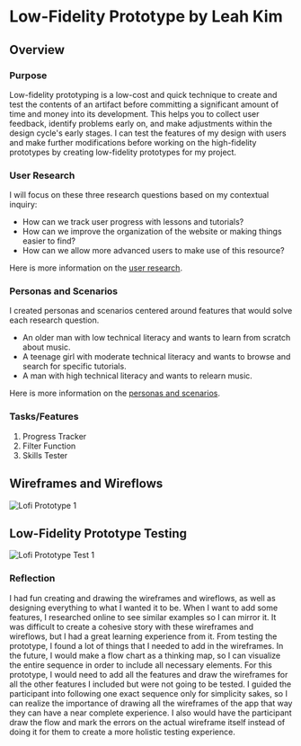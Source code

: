 # Low-Fidelity Prototype by Leah Kim

## Overview

### Purpose 
Low-fidelity prototyping is a low-cost and quick technique to create and test the contents of an artifact before committing a significant amount of time and money into its development. This helps you to collect user feedback, identify problems early on, and make adjustments within the design cycle's early stages. I can test the features of my design with users and make further modifications before working on the high-fidelity prototypes by creating low-fidelity prototypes for my project.

### User Research
I will focus on these three research questions based on my contextual inquiry:
* How can we track user progress with lessons and tutorials?
* How can we improve the organization of the website or making things easier to find?
* How can we allow more advanced users to make use of this resource?

Here is more information on the [user research](https://leahkim07.github.io/DH110/assignment03/assignment03.html).

### Personas and Scenarios
I created personas and scenarios centered around features that would solve each research question.
* An older man with low technical literacy and wants to learn from scratch about music.
* A teenage girl with moderate technical literacy and wants to browse and search for specific tutorials.
* A man with high technical literacy and wants to relearn music.

Here is more information on the [personas and scenarios](https://leahkim07.github.io/DH110/assignment04/).

### Tasks/Features
1. Progress Tracker
2. Filter Function
3. Skills Tester

## Wireframes and Wireflows
![Lofi Prototype 1](Lofi_Prototype_1.jpg)

## Low-Fidelity Prototype Testing
![Lofi Prototype Test 1](Lofi_Prototype_Test_1.jpg)

### Reflection
I had fun creating and drawing the wireframes and wireflows, as well as designing everything to what I wanted it to be. When I want to add some features, I researched online to see similar examples so I can mirror it. It was difficult to create a cohesive story with these wireframes and wireflows, but I had a great learning experience from it. From testing the prototype, I found a lot of things that I needed to add in the wireframes. In the future, I would make a flow chart as a thinking map, so I can visualize the entire sequence in order to include all necessary elements. For this prototype, I would need to add all the features and draw the wireframes for all the other features I included but were not going to be tested. I guided the participant into following one exact sequence only for simplicity sakes, so I can realize the importance of drawing all the wireframes of the app that way they can have a near complete experience. I also would have the participant draw the flow and mark the errors on the actual wireframe itself instead of doing it for them to create a more holistic testing experience. 
